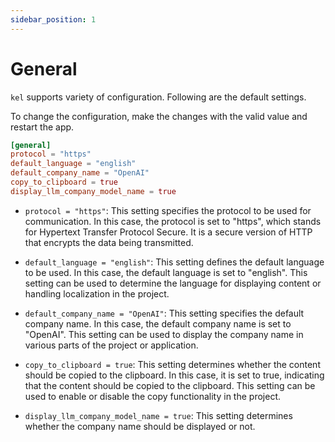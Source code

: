 ```yaml
---
sidebar_position: 1
---
```


# General

`kel` supports variety of configuration. Following are the default settings. 

To change the configuration, make the changes with the valid value and restart the app.

```toml title="config.toml"
[general]
protocol = "https"
default_language = "english"
default_company_name = "OpenAI"
copy_to_clipboard = true
display_llm_company_model_name = true
```

- `protocol = "https"`: This setting specifies the protocol to be used for communication. In this case, the protocol is set to "https", which stands for Hypertext Transfer Protocol Secure. It is a secure version of HTTP that encrypts the data being transmitted.

- `default_language = "english"`: This setting defines the default language to be used. In this case, the default language is set to "english". This setting can be used to determine the language for displaying content or handling localization in the project.

- `default_company_name = "OpenAI"`: This setting specifies the default company name. In this case, the default company name is set to "OpenAI". This setting can be used to display the company name in various parts of the project or application.

- `copy_to_clipboard = true`: This setting determines whether the content should be copied to the clipboard. In this case, it is set to true, indicating that the content should be copied to the clipboard. This setting can be used to enable or disable the copy functionality in the project.

- `display_llm_company_model_name = true`: This setting determines whether the company name should be displayed or not.